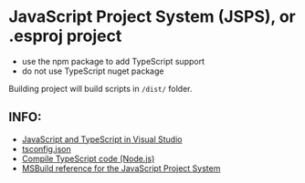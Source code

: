 # JavaScript Project System (JSPS), or .esproj project 

- use the npm package to add TypeScript support
- do not use TypeScript nuget package



Building project will build scripts in `/dist/` folder.

## INFO:

- [JavaScript and TypeScript in Visual Studio](https://learn.microsoft.com/en-us/visualstudio/javascript/javascript-in-visual-studio?view=vs-2022)
- [tsconfig.json](https://www.typescriptlang.org/docs/handbook/tsconfig-json.html)
- [Compile TypeScript code (Node.js)](https://learn.microsoft.com/en-us/visualstudio/javascript/compile-typescript-code-npm?view=vs-2022)
- [MSBuild reference for the JavaScript Project System](https://learn.microsoft.com/en-us/visualstudio/javascript/javascript-project-system-msbuild-reference?view=vs-2022)